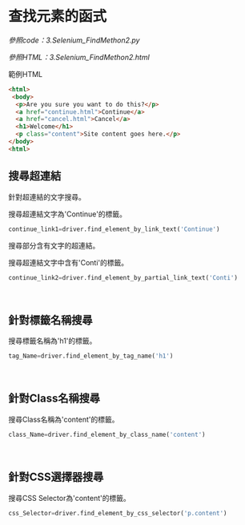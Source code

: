 # 查找元素的函式

_參照code：3.Selenium_FindMethon2.py_

_參照HTML：3.Selenium_FindMethon2.html_


範例HTML
```html
<html>
 <body>
  <p>Are you sure you want to do this?</p>
  <a href="continue.html">Continue</a>
  <a href="cancel.html">Cancel</a>
  <h1>Welcome</h1>
  <p class="content">Site content goes here.</p>
</body>
<html>
```


## 搜尋超連結
針對超連結的文字搜尋。

搜尋超連結文字為'Continue'的標籤。
```python
continue_link1=driver.find_element_by_link_text('Continue')
```
搜尋部分含有文字的超連結。

搜尋超連結文字中含有'Conti'的標籤。
```python
continue_link2=driver.find_element_by_partial_link_text('Conti')
```

<br/>

## 針對標籤名稱搜尋
搜尋標籤名稱為'h1'的標籤。
```python
tag_Name=driver.find_element_by_tag_name('h1')
```

<br/>

## 針對Class名稱搜尋
搜尋Class名稱為'content'的標籤。
```python
class_Name=driver.find_element_by_class_name('content')
```

<br/>

## 針對CSS選擇器搜尋
搜尋CSS Selector為'content'的標籤。
```python
css_Selector=driver.find_element_by_css_selector('p.content')
```